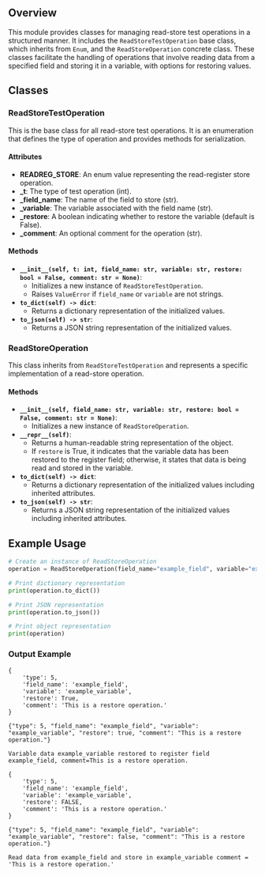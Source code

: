 
    
## Overview

This module provides classes for managing read-store test operations in a structured manner. It includes the `ReadStoreTestOperation` base class, which inherits from `Enum`, and the `ReadStoreOperation` concrete class. These classes facilitate the handling of operations that involve reading data from a specified field and storing it in a variable, with options for restoring values.

## Classes

### ReadStoreTestOperation

This is the base class for all read-store test operations. It is an enumeration that defines the type of operation and provides methods for serialization.

#### Attributes

- **READREG_STORE**: An enum value representing the read-register store operation.
- **_t**: The type of test operation (int).
- **_field_name**: The name of the field to store (str).
- **_variable**: The variable associated with the field name (str).
- **_restore**: A boolean indicating whether to restore the variable (default is False).
- **_comment**: An optional comment for the operation (str).


#### Methods

- **`__init__(self, t: int, field_name: str, variable: str, restore: bool = False, comment: str = None)`**:
    - Initializes a new instance of `ReadStoreTestOperation`.
    - Raises `ValueError` if `field_name` or `variable` are not strings.
- **`to_dict(self) -> dict`**:
    - Returns a dictionary representation of the initialized values.
- **`to_json(self) -> str`**:
    - Returns a JSON string representation of the initialized values.


### ReadStoreOperation

This class inherits from `ReadStoreTestOperation` and represents a specific implementation of a read-store operation.

#### Methods

- **`__init__(self, field_name: str, variable: str, restore: bool = False, comment: str = None)`**:
    - Initializes a new instance of `ReadStoreOperation`.
- **`__repr__(self)`**:
    - Returns a human-readable string representation of the object.
    - If `restore` is True, it indicates that the variable data has been restored to the register field; otherwise, it states that data is being read and stored in the variable.
- **`to_dict(self) -> dict`**:
    - Returns a dictionary representation of the initialized values including inherited attributes.
- **`to_json(self) -> str`**:
    - Returns a JSON string representation of the initialized values including inherited attributes.


## Example Usage

```python
# Create an instance of ReadStoreOperation
operation = ReadStoreOperation(field_name="example_field", variable="example_variable", restore=True, comment="This is a restore operation.")

# Print dictionary representation
print(operation.to_dict())

# Print JSON representation
print(operation.to_json())

# Print object representation
print(operation)
```


### Output Example

```plaintext
{
    'type': 5,
    'field_name': 'example_field',
    'variable': 'example_variable',
    'restore': True,
    'comment': 'This is a restore operation.'
}

{"type": 5, "field_name": "example_field", "variable": "example_variable", "restore": true, "comment": "This is a restore operation."}

Variable data example_variable restored to register field example_field, comment=This is a restore operation.
```

```plaintext
{
    'type': 5,
    'field_name': 'example_field',
    'variable': 'example_variable',
    'restore': FALSE,
    'comment': 'This is a restore operation.'
}

{"type": 5, "field_name": "example_field", "variable": "example_variable", "restore": false, "comment": "This is a restore operation."}

Read data from example_field and store in example_variable comment = 'This is a restore operation.'
```




